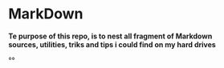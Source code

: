 # MarkDown

**Te purpose of this repo, is to nest all fragment of Markdown  
sources, utilities, triks and tips i could find on my hard drives**

°°
